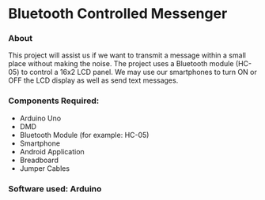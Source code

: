 # Bluetooth Controlled Messenger 

<h3 align="left">About</h3>

This project will assist us if we want to transmit a message within a small place without making the noise. 
The project uses a Bluetooth module (HC-05) to control a 16x2 LCD panel.
We may use our smartphones to turn ON or OFF the LCD display as well as send text messages.

<h3 align="left">Components Required: </h3>

* Arduino Uno
* DMD 
* Bluetooth Module (for example: HC-05)
* Smartphone 
* Android Application 
* Breadboard
* Jumper Cables


<h3 align="left"> Software used: Arduino</h3>


